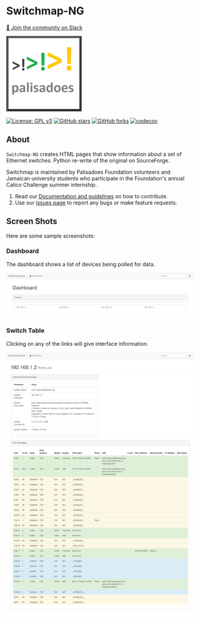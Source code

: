 # Switchmap-NG

[💬 Join the community on Slack](https://github.com/PalisadoesFoundation/)

[![N|Solid](docs/images/logo.png)](https://github.com/PalisadoesFoundation/switchmap-ng)


[![License: GPL v3](https://img.shields.io/badge/License-GPLv3-blue.svg)](https://www.gnu.org/licenses/gpl-3.0)
[![GitHub stars](https://img.shields.io/github/stars/PalisadoesFoundation/switchmap-ng.svg?style=social&label=Star&maxAge=2592000)](https://github.com/PalisadoesFoundation/switchmap-ng)
[![GitHub forks](https://img.shields.io/github/forks/PalisadoesFoundation/switchmap-ng.svg?style=social&label=Fork&maxAge=2592000)](https://github.com/PalisadoesFoundation/switchmap-ng)
[![codecov](https://codecov.io/gh/PalisadoesFoundation/switchmap-ng/graph/badge.svg?token=3PJXIKRS1S)](https://codecov.io/gh/PalisadoesFoundation/switchmap-ng)

## About

``Switchmap-NG`` creates HTML pages that show information about a set of Ethernet switches. Python re-write of the original on SourceForge.

Switchmap is maintained by Palisadoes Foundation volunteers and Jamaican university students who participate in the Foundation's annual Calico Challenge summer internship.

1. Read our [Documentation and guidelines](http://switchmap-ng.readthedocs.io/en/latest/) on how to contribute.
1. Use our [issues page](https://github.com/PalisadoesFoundation/switchmap-ng/issues) to report any bugs or make feature requests.

## Screen Shots

Here are some sample screenshots:

### Dashboard

The dashboard shows a list of devices being polled for data.

![Dashboard](docs/images/switchmap-ng-dashboard.jpg)

### Switch Table

Clicking on any of the links will give interface information.

![Switch Table](docs/images/switchmap-ng-table.jpg)
